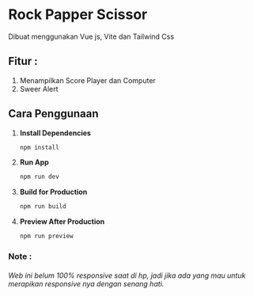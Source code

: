 # Rock Papper Scissor

Dibuat menggunakan Vue js, Vite dan Tailwind Css

## Fitur :

1. Menampilkan Score Player dan Computer
1. Sweer Alert

## Cara Penggunaan

1.  **Install Dependencies**

    ```sh
    npm install
    ```

1.  **Run App**

    ```sh
    npm run dev
    ```

1.  **Build for Production**

    ```sh
    npm run build
    ```

1.  **Preview After Production**

    ```sh
    npm run preview
    ```

### Note :

###### Web ini belum 100% responsive saat di hp, jadi jika ada yang mau untuk merapikan responsive nya dengan senang hati.
